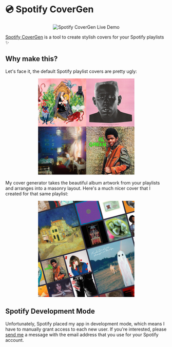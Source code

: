 # 💿 Spotify CoverGen

<p align="center">
    <img alt="Spotify CoverGen Live Demo" src="./demo-images/covergen-demo.gif" height="500"/>
</p>

[Spotify CoverGen](https://spotify-covergen.herokuapp.com) is a tool to create stylish covers for your Spotify playlists ✨


## Why make this?
Let's face it, the default Spotify playlist covers are pretty ugly:

<p align="center">
    <img alt="Spotify's Ugly Playlist Cover" src="./demo-images/default-playlist-cover.png" width="300" height="300"/>
</p>

My cover generator takes the beautiful album artwork from your playlists and arranges into a masonry layout. Here's a much nicer cover that I created for that same playlist:

<p align="center">
    <img alt="My Beautiful Playlist Cover" src="./demo-images/my-playlist-cover.jpeg" width="300" height="300"/>
</p>

## Spotify Development Mode

Unfortunately, Spotify placed my app in development mode, which means I have to manually grant access to each new user. If you're interested, please [send me](mailto:zbreit18@gmail.com) a message with the email address that you use for your Spotify account.
